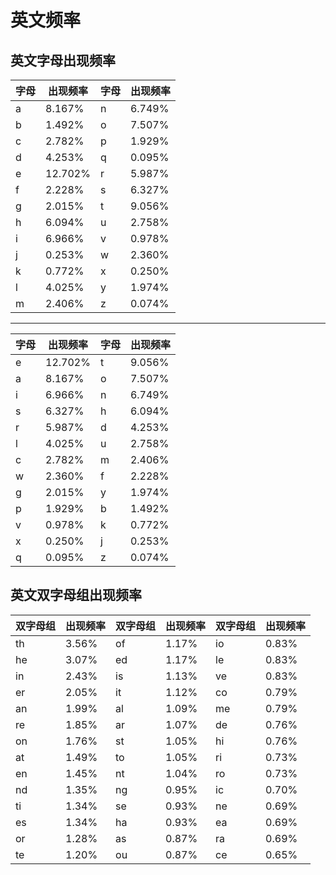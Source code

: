# 英文频率

## 英文字母出现频率

| 字母 | 出现频率 | 字母 | 出现频率 |
|------|----------|------|----------|
| a    | 8.167%   | n    | 6.749%   |
| b    | 1.492%   | o    | 7.507%   |
| c    | 2.782%   | p    | 1.929%   |
| d    | 4.253%   | q    | 0.095%   |
| e    | 12.702%  | r    | 5.987%   |
| f    | 2.228%   | s    | 6.327%   |
| g    | 2.015%   | t    | 9.056%   |
| h    | 6.094%   | u    | 2.758%   |
| i    | 6.966%   | v    | 0.978%   |
| j    | 0.253%   | w    | 2.360%   |
| k    | 0.772%   | x    | 0.250%   |
| l    | 4.025%   | y    | 1.974%   |
| m    | 2.406%   | z    | 0.074%   |

---

| 字母 | 出现频率 | 字母 | 出现频率 |
|------|----------|------|----------|
| e    | 12.702%  | t    | 9.056%   |
| a    | 8.167%   | o    | 7.507%   |
| i    | 6.966%   | n    | 6.749%   |
| s    | 6.327%   | h    | 6.094%   |
| r    | 5.987%   | d    | 4.253%   |
| l    | 4.025%   | u    | 2.758%   |
| c    | 2.782%   | m    | 2.406%   |
| w    | 2.360%   | f    | 2.228%   |
| g    | 2.015%   | y    | 1.974%   |
| p    | 1.929%   | b    | 1.492%   |
| v    | 0.978%   | k    | 0.772%   |
| x    | 0.250%   | j    | 0.253%   |
| q    | 0.095%   | z    | 0.074%   |

## 英文双字母组出现频率

| 双字母组 | 出现频率 | 双字母组 | 出现频率 | 双字母组 | 出现频率 |
|----------|----------|----------|----------|----------|----------|
| th       | 3.56%    | of       | 1.17%    | io       | 0.83%    |
| he       | 3.07%    | ed       | 1.17%    | le       | 0.83%    |
| in       | 2.43%    | is       | 1.13%    | ve       | 0.83%    |
| er       | 2.05%    | it       | 1.12%    | co       | 0.79%    |
| an       | 1.99%    | al       | 1.09%    | me       | 0.79%    |
| re       | 1.85%    | ar       | 1.07%    | de       | 0.76%    |
| on       | 1.76%    | st       | 1.05%    | hi       | 0.76%    |
| at       | 1.49%    | to       | 1.05%    | ri       | 0.73%    |
| en       | 1.45%    | nt       | 1.04%    | ro       | 0.73%    |
| nd       | 1.35%    | ng       | 0.95%    | ic       | 0.70%    |
| ti       | 1.34%    | se       | 0.93%    | ne       | 0.69%    |
| es       | 1.34%    | ha       | 0.93%    | ea       | 0.69%    |
| or       | 1.28%    | as       | 0.87%    | ra       | 0.69%    |
| te       | 1.20%    | ou       | 0.87%    | ce       | 0.65%    |
